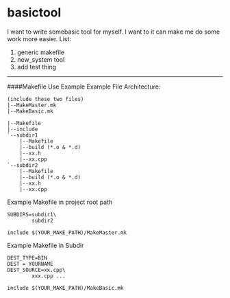# basictool
I want to write somebasic tool for myself. I want to it can make me do some work more easier.
List:
  1. generic makefile
  2. new_system tool 
  3. add test thing


-------------
####Makefile Use Example
Example File Architecture:

```
(include these two files)
|--MakeMaster.mk
|--MakeBasic.mk

|--Makefile
|--include
`--subdir1
	|--Makefile
	|--build (*.o & *.d)
	|--xx.h
	|--xx.cpp
`--subdir2
	|--Makefile
	|--build (*.o & *.d)
	|--xx.h
	|--xx.cpp
```

Example Makefile in project root path	
```
SUBDIRS=subdir1\
		subdir2

include $(YOUR_MAKE_PATH)/MakeMaster.mk
```

Example Makefile in Subdir
```
DEST_TYPE=BIN
DEST = YOURNAME
DEST_SOURCE=xx.cpp\
	    xxx.cpp ...

include $(YOUR_MAKE_PATH)/MakeBasic.mk
```
